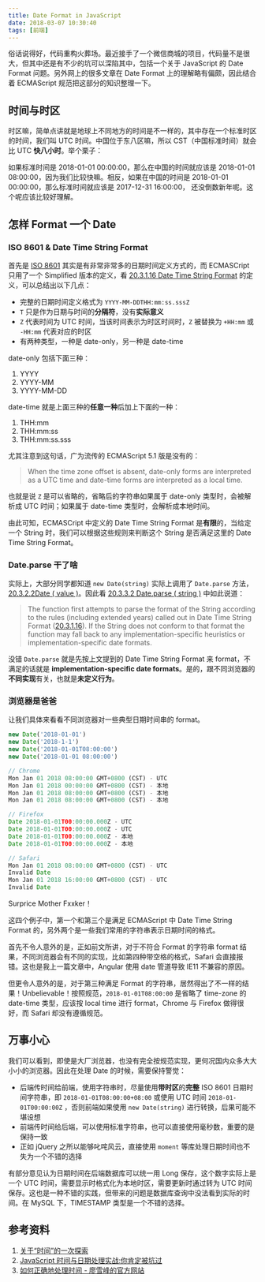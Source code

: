 ```yaml
---
title: Date Format in JavaScript
date: 2018-03-07 10:30:40
tags: [前端]
---
```


俗话说得好，代码重构火葬场。最近接手了一个微信商城的项目，代码量不是很大，但其中还是有不少的坑可以深陷其中，包括一个关于 JavaScript 的 Date Format 问题。另外网上的很多文章在 Date Format 上的理解略有偏颇，因此结合着 ECMAScript 规范把这部分的知识整理一下。

<!-- more -->

## 时间与时区

时区嘛，简单点讲就是地球上不同地方的时间是不一样的，其中存在一个标准时区的时间，我们叫 UTC 时间。中国位于东八区嘛，所以 CST（中国标准时间）就会比 UTC **快八小时**。举个栗子：

如果标准时间是 2018-01-01 00:00:00，那么在中国的时间就应该是 2018-01-01 08:00:00，因为我们比较快嘛。相反，如果在中国的时间是 2018-01-01 00:00:00，那么标准时间就应该是 2017-12-31 16:00:00， 还没倒数新年呢。这个呢应该比较好理解。

## 怎样 Format 一个 Date

### ISO 8601 & Date Time String Format

首先是 [ISO 8601](https://zh.wikipedia.org/wiki/ISO_8601#%E6%97%A5%E6%9C%9F%E6%97%B6%E9%97%B4%E8%A1%A8%E7%A4%BA%E6%B3%95) 其实是有非常非常多的日期时间定义方式的，而 ECMASCript 只用了一个 Simplified 版本的定义，看 [20.3.1.16 Date Time String Format](http://www.ecma-international.org/ecma-262/8.0/index.html#sec-date-time-string-format) 的定义，可以总结出以下几点：

- 完整的日期时间定义格式为 `YYYY-MM-DDTHH:mm:ss.sssZ`
- `T` 只是作为日期与时间的**分隔符**，没有**实际意义**
- `Z` 代表时间为 UTC 时间，当该时间表示为时区时间时，`Z` 被替换为 `+HH:mm` 或 `-HH:mm` 代表对应的时区
- 有两种类型，一种是 date-only，另一种是 date-time

date-only 包括下面三种：

1. YYYY
2. YYYY-MM
3. YYYY-MM-DD

date-time 就是上面三种的**任意一种**后加上下面的一种：

1. THH:mm
2. THH:mm:ss
3. THH:mm:ss.sss


尤其注意到这句话，广为流传的 ECMAScript 5.1 版是没有的：

> When the time zone offset is absent, date-only forms are interpreted as a UTC time and date-time forms are interpreted as a local time.

也就是说 `Z` 是可以省略的，省略后的字符串如果属于 date-only 类型时，会被解析成 UTC 时间；如果属于 date-time 类型时，会解析成本地时间。

由此可知，ECMASCript 中定义的 Date Time String Format 是**有限**的，当给定一个 String 时，我们可以根据这些规则来判断这个 String 是否满足这里的 Date Time String Format。

### Date.parse 干了啥

实际上，大部分同学都知道 `new Date(string)` 实际上调用了 `Date.parse` 方法，[20.3.2.2Date ( value )](http://www.ecma-international.org/ecma-262/8.0/index.html#sec-date-value)。因此看 [20.3.3.2 Date.parse ( string )](http://www.ecma-international.org/ecma-262/8.0/index.html#sec-date.parse) 中如此说道：

> The function first attempts to parse the format of the String according to the rules (including extended years) called out in Date Time String Format ([20.3.1.16](http://www.ecma-international.org/ecma-262/8.0/index.html#sec-date-time-string-format)). If the String does not conform to that format the function may fall back to any implementation-specific heuristics or implementation-specific date formats.

没错 `Date.parse` 就是先按上文提到的 Date Time String Format 来 format，不满足的话就是 **implementation-specific date formats**。是的，跟不同浏览器的**不同实现**有关，也就是**未定义行为**。

### 浏览器是爸爸

让我们具体来看看不同浏览器对一些典型日期时间串的 format。

```javascript
new Date('2018-01-01')
new Date('2018-1-1')
new Date('2018-01-01T08:00:00')
new Date('2018-01-01 08:00:00')

// Chrome
Mon Jan 01 2018 08:00:00 GMT+0800 (CST) - UTC
Mon Jan 01 2018 00:00:00 GMT+0800 (CST) - 本地
Mon Jan 01 2018 08:00:00 GMT+0800 (CST) - 本地
Mon Jan 01 2018 08:00:00 GMT+0800 (CST) - 本地

// Firefox
Date 2018-01-01T00:00:00.000Z - UTC
Date 2018-01-01T00:00:00.000Z - UTC
Date 2018-01-01T00:00:00.000Z - 本地
Date 2018-01-01T00:00:00.000Z - 本地

// Safari
Mon Jan 01 2018 08:00:00 GMT+0800 (CST) - UTC
Invalid Date
Mon Jan 01 2018 16:00:00 GMT+0800 (CST) - UTC
Invalid Date
```

Surprice Mother Fxxker！

这四个例子中，第一个和第三个是满足 ECMAScript 中 Date Time String Format 的，另外两个是一些我们常用的字符串表示日期时间的格式。

首先不令人意外的是，正如前文所讲，对于不符合 Format 的字符串 format 结果，不同浏览器会有不同的实现，比如第四种带空格的格式，Safari 会直接报错。这也是我上一篇文章中，Angular 使用 date 管道导致 IE11 不兼容的原因。

但更令人意外的是，对于第三种满足 Format 的字符串，居然得出了不一样的结果！Unbelievable！按照规范，`2018-01-01T08:00:00` 是省略了 time-zone 的 date-time 类型，应该按 local time 进行 format，Chrome 与 Firefox 做得很好，而 Safari 却没有遵循规范。

## 万事小心

我们可以看到，即使是大厂浏览器，也没有完全按规范实现，更何况国内众多大大小小的浏览器。因此在处理 Date 的时候，需要保持警觉：

- 后端传时间给前端，使用字符串时，尽量使用**带时区**的**完整** ISO 8601 日期时间字符串，即 `2018-01-01T08:00:00+08:00` 或使用 UTC 时间 `2018-01-01T00:00:00Z` ，否则前端如果使用 `new Date(string)` 进行转换，后果可能不堪设想
- 前端传时间给后端，可以使用标准字符串，也可以直接使用毫秒数，重要的是保持一致
- 正如 jQuery 之所以能够叱咤风云，直接使用 `moment` 等库处理日期时间也不失为一个不错的选择

有部分意见认为日期时间在后端数据库可以统一用 Long 保存，这个数字实际上是一个 UTC 时间，需要显示时格式化为本地时区，需要更新时通过转为 UTC 时间保存。这也是一种不错的实践，但带来的问题是数据库查询中没法看到实际的时间。在 MySQL 下，TIMESTAMP 类型是一个不错的选择。

## 参考资料

1. [关于“时间”的一次探索](https://segmentfault.com/a/1190000004292140)
2. [JavaScript 时间与日期处理实战:你肯定被坑过](https://segmentfault.com/a/1190000007581722)
3. [如何正确地处理时间 - 廖雪峰的官方网站](https://www.liaoxuefeng.com/article/0014132675721847f569c3514034f099477472c73b5dee2000)
